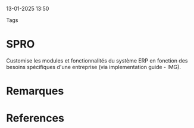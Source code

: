 13-01-2025 13:50

Tags 

# SPRO

Customise les modules et fonctionnalités du système ERP en fonction des besoins spécifiques d'une entreprise (via implementation guide - IMG).
# Remarques


# References